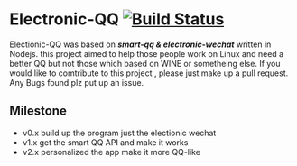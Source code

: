 # Electronic-QQ [![Build Status](https://travis-ci.org/arthurkiller/electronic-QQ.svg?branch=master)](https://travis-ci.org/arthurkiller/electronic-QQ)
Electionic-QQ was based on ___smart-qq & electronic-wechat___ written in Nodejs.
this project aimed to help those people work on Linux and need a better QQ but not those which based on WINE or sometheing else.
If you would like to comtribute to this project , please just make up a pull request.
Any Bugs found plz put up an issue.

## Milestone
* v0.x build up the program just the electionic wechat
* v1.x get the smart QQ API and make it works
* v2.x personalized the app make it more QQ-like
